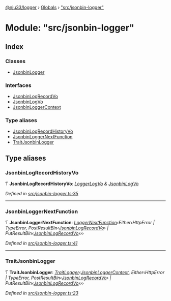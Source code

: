 [@nju33/logger](../README.md) › [Globals](../globals.md) › ["src/jsonbin-logger"](_src_jsonbin_logger_.md)

# Module: "src/jsonbin-logger"

## Index

### Classes

* [JsonbinLogger](../classes/_src_jsonbin_logger_.jsonbinlogger.md)

### Interfaces

* [JsonbinLogRecordVo](../interfaces/_src_jsonbin_logger_.jsonbinlogrecordvo.md)
* [JsonbinLogVo](../interfaces/_src_jsonbin_logger_.jsonbinlogvo.md)
* [JsonbinLoggerContext](../interfaces/_src_jsonbin_logger_.jsonbinloggercontext.md)

### Type aliases

* [JsonbinLogRecordHistoryVo](_src_jsonbin_logger_.md#jsonbinlogrecordhistoryvo)
* [JsonbinLoggerNextFunction](_src_jsonbin_logger_.md#jsonbinloggernextfunction)
* [TraitJsonbinLogger](_src_jsonbin_logger_.md#traitjsonbinlogger)

## Type aliases

###  JsonbinLogRecordHistoryVo

Ƭ **JsonbinLogRecordHistoryVo**: *[LoggerLogVo](_src_logger_.md#loggerlogvo) & [JsonbinLogVo](../interfaces/_src_jsonbin_logger_.jsonbinlogvo.md)*

*Defined in [src/jsonbin-logger.ts:35](https://github.com/nju33/logger/blob/67e1dd4/src/jsonbin-logger.ts#L35)*

___

###  JsonbinLoggerNextFunction

Ƭ **JsonbinLoggerNextFunction**: *[LoggerNextFunction](_src_logger_.md#loggernextfunction)‹Either‹HttpError | TypeError, PostResultBin‹[JsonbinLogRecordVo](../interfaces/_src_jsonbin_logger_.jsonbinlogrecordvo.md)› | PutResultBin‹[JsonbinLogRecordVo](../interfaces/_src_jsonbin_logger_.jsonbinlogrecordvo.md)›››*

*Defined in [src/jsonbin-logger.ts:41](https://github.com/nju33/logger/blob/67e1dd4/src/jsonbin-logger.ts#L41)*

___

###  TraitJsonbinLogger

Ƭ **TraitJsonbinLogger**: *[TraitLogger](../interfaces/_src_logger_.traitlogger.md)‹[JsonbinLoggerContext](../interfaces/_src_jsonbin_logger_.jsonbinloggercontext.md), Either‹HttpError | TypeError, PostResultBin‹[JsonbinLogRecordVo](../interfaces/_src_jsonbin_logger_.jsonbinlogrecordvo.md)› | PutResultBin‹[JsonbinLogRecordVo](../interfaces/_src_jsonbin_logger_.jsonbinlogrecordvo.md)›››*

*Defined in [src/jsonbin-logger.ts:23](https://github.com/nju33/logger/blob/67e1dd4/src/jsonbin-logger.ts#L23)*
